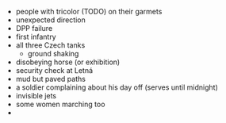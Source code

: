 - people with tricolor (TODO) on their garmets
- unexpected direction
- DPP failure
- first infantry
- all three Czech tanks
  - ground shaking
- disobeying horse (or exhibition)
- security check at Letná
- mud but paved paths
- a soldier complaining about his day off (serves until midnight)
- invisible jets
- some women marching too
- 
